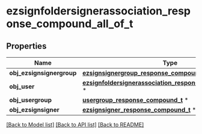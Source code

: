 # ezsignfoldersignerassociation_response_compound_all_of_t

## Properties
Name | Type | Description | Notes
------------ | ------------- | ------------- | -------------
**obj_ezsignsignergroup** | [**ezsignsignergroup_response_compound_t**](ezsignsignergroup_response_compound.md) \* |  | [optional] 
**obj_user** | [**ezsignfoldersignerassociation_response_compound_user_t**](ezsignfoldersignerassociation_response_compound_user.md) \* |  | [optional] 
**obj_usergroup** | [**usergroup_response_compound_t**](usergroup_response_compound.md) \* |  | [optional] 
**obj_ezsignsigner** | [**ezsignsigner_response_compound_t**](ezsignsigner_response_compound.md) \* |  | [optional] 

[[Back to Model list]](../README.md#documentation-for-models) [[Back to API list]](../README.md#documentation-for-api-endpoints) [[Back to README]](../README.md)


